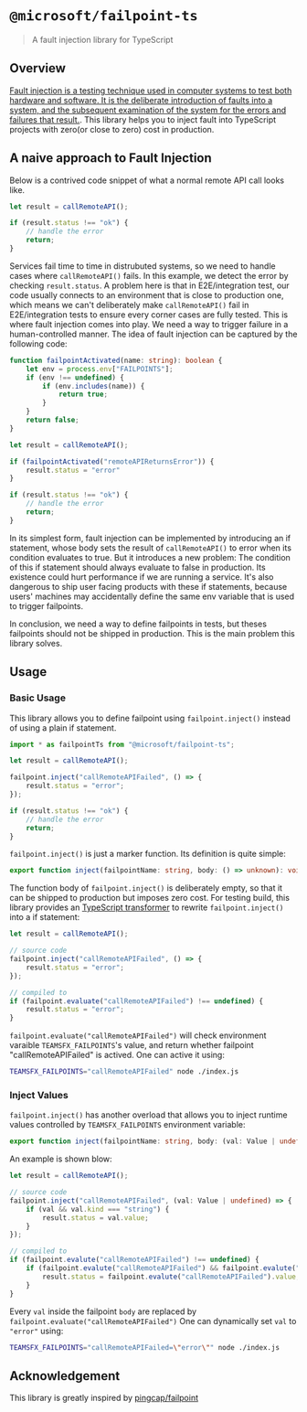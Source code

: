 # `@microsoft/failpoint-ts`

> A fault injection library for TypeScript

## Overview
[Fault injection is a testing technique used in computer systems to test both hardware and software.  It is the deliberate introduction of faults into a system, and the subsequent examination of the system for the errors and failures that result.](https://users.ece.cmu.edu/~koopman/des_s99/fault_injection/index.html#introduction).
This library helps you to inject fault into TypeScript projects with zero(or close to zero) cost in production. 

## A naive approach to Fault Injection
Below is a contrived code snippet of what a normal remote API call looks like.
```typescript
let result = callRemoteAPI();

if (result.status !== "ok") {
	// handle the error
	return;
}
```
Services fail time to time in distrubuted systems, so we need to handle cases where `callRemoteAPI()` fails. In this example, we detect the error by checking `result.status`. A problem here is that in E2E/integration test, our code usually connects to an environment that is close to production one, which means we can't deliberately make `callRemoteAPI()` fail in E2E/integration tests to ensure every corner cases are fully tested.
This is where fault injection comes into play. We need a way to trigger failure in a human-controlled manner.
The idea of fault injection can be captured by the following code:
```typescript
function failpointActivated(name: string): boolean {
	let env = process.env["FAILPOINTS"];
	if (env !== undefined) {
		if (env.includes(name)) {
			return true;
		}
	}
	return false;
}

let result = callRemoteAPI();

if (failpointActivated("remoteAPIReturnsError")) {
	result.status = "error"
}

if (result.status !== "ok") {
	// handle the error
	return;
}
```
In its simplest form, fault injection can be implemented by introducing an if statement, whose body sets the result of `callRemoteAPI()` to error when its condition evaluates to true. But it introduces a new problem: The condition of this if statement should always evaluate to false in production. Its existence could hurt performance if we are running a service. It's also dangerous to ship user facing products with these if statements, because users' machines may accidentally define the same env variable that is used to trigger failpoints.

In conclusion, we need a way to define failpoints in tests, but theses failpoints should not be shipped in production. This is the main problem this library solves.

## Usage
### Basic Usage
This library allows you to define failpoint using `failpoint.inject()` instead of using a plain if statement.
```typescript
import * as failpointTs from "@microsoft/failpoint-ts";

let result = callRemoteAPI();

failpoint.inject("callRemoteAPIFailed", () => {
	result.status = "error";
});

if (result.status !== "ok") {
	// handle the error
	return;
}
```
`failpoint.inject()` is just a marker function. Its definition is quite simple:
```typescript
export function inject(failpointName: string, body: () => unknown): void {}
```
The function body of `failpoint.inject()` is deliberately empty, so that it can be shipped to production but imposes zero cost.
For testing build, this library provides an [TypeScript transformer](https://github.com/Microsoft/TypeScript/wiki/Using-the-Compiler-API#a-simple-transform-function) to rewrite `failpoint.inject()` into a if statement:
```typescript
let result = callRemoteAPI();

// source code
failpoint.inject("callRemoteAPIFailed", () => {
	result.status = "error";
});

// compiled to
if (failpoint.evaluate("callRemoteAPIFailed") !== undefined) {
	result.status = "error";
}
```
`failpoint.evaluate("callRemoteAPIFailed")` will check environment varaible `TEAMSFX_FAILPOINTS`'s value, and return whether failpoint "callRemoteAPIFailed" is actived. One can active it using:
```bash
TEAMSFX_FAILPOINTS="callRemoteAPIFailed" node ./index.js
```
### Inject Values
`failpoint.inject()` has another overload that allows you to inject runtime values controlled by `TEAMSFX_FAILPOINTS` environment variable:
```typescript
export function inject(failpointName: string, body: (val: Value | undefined) => unknown): void {}
```
An example is shown blow:
```typescript
let result = callRemoteAPI();

// source code
failpoint.inject("callRemoteAPIFailed", (val: Value | undefined) => {
	if (val && val.kind === "string") {
		result.status = val.value;
	}
});

// compiled to
if (failpoint.evalute("callRemoteAPIFailed") !== undefined) {
	if (failpoint.evalute("callRemoteAPIFailed") && failpoint.evalute("callRemoteAPIFailed").kind === "string") {
		result.status = failpoint.evalute("callRemoteAPIFailed").value;
	}
}
```
Every `val` inside the failpoint `body` are replaced by `failpoint.evaluate("callRemoteAPIFailed")`
One can dynamically set `val` to `"error"` using:
```bash
TEAMSFX_FAILPOINTS="callRemoteAPIFailed=\"error\"" node ./index.js
```
## Acknowledgement
This library is greatly inspired by [pingcap/failpoint](https://github.com/pingcap/failpoint)